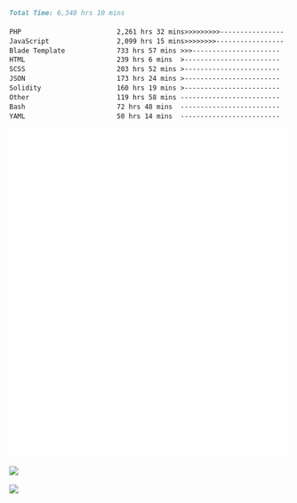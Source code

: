 <!--START_SECTION:waka-->

```markdown
Total Time: 6,340 hrs 10 mins

PHP                        2,261 hrs 32 mins>>>>>>>>>----------------   35.01 %
JavaScript                 2,099 hrs 15 mins>>>>>>>>-----------------   32.50 %
Blade Template             733 hrs 57 mins >>>----------------------   11.36 %
HTML                       239 hrs 6 mins  >------------------------   03.70 %
SCSS                       203 hrs 52 mins >------------------------   03.16 %
JSON                       173 hrs 24 mins >------------------------   02.68 %
Solidity                   160 hrs 19 mins >------------------------   02.48 %
Other                      119 hrs 58 mins -------------------------   01.86 %
Bash                       72 hrs 48 mins  -------------------------   01.13 %
YAML                       50 hrs 14 mins  -------------------------   00.78 %
```

<!--END_SECTION:waka-->

![](https://raw.githubusercontent.com/DrMaxis/github-stats-transparent/output/generated/overview.svg)
![](https://raw.githubusercontent.com/DrMaxis/github-stats-transparent/output/generated/languages.svg)

![](https://git-readme-stats-drmaxis-projects.vercel.app/api?username=drmaxis&show_icons=true&theme=outrun&count_private=true&show=reviews,discussions_started,discussions_answered,prs_merged,prs_merged_percentage&custom_title=2024%20Github%20Rank)
 
<a href="https://count.getloli.com/"><img src="https://count.getloli.com/get/@:maxis-the-alchemist?theme=rule34"></a>
<!-- https://count.getloli.com/get/@alchemist?theme=rule34 -->
<br>
